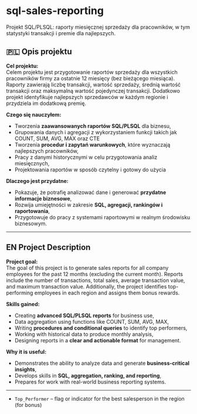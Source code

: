 # sql-sales-reporting
Projekt SQL/PLSQL: raporty miesięcznej sprzedaży dla pracowników, w tym statystyki transakcji i premie dla najlepszych.


## 🇵🇱 Opis projektu

**Cel projektu:**  
Celem projektu jest przygotowanie raportów sprzedaży dla wszystkich pracowników firmy za ostatnie 12 miesięcy (bez bieżącego miesiąca). Raporty zawierają liczbę transakcji, wartość sprzedaży, średnią wartość transakcji oraz maksymalną wartość pojedynczej transakcji. Dodatkowo projekt identyfikuje najlepszych sprzedawców w każdym regionie i przydziela im dodatkową premię.  

**Czego się nauczyłem:**  
- Tworzenia **zaawansowanych raportów SQL/PLSQL** dla biznesu,  
- Grupowania danych i agregacji z wykorzystaniem funkcji takich jak COUNT, SUM, AVG, MAX oraz CTE  
- Tworzenia **procedur i zapytań warunkowych**, które wyznaczają najlepszych pracowników,  
- Pracy z danymi historycznymi w celu przygotowania analiz miesięcznych,  
- Projektowania raportów w sposób czytelny i gotowy do użycia

**Dlaczego jest przydatne:**  
- Pokazuje, że potrafię analizować dane i generować **przydatne informacje biznesowe**,  
- Rozwija umiejętności w zakresie **SQL, agregacji, rankingów i raportowania**,  
- Przygotowuje do pracy z systemami raportowymi w realnym środowisku biznesowym.  

---

## EN Project Description

**Project goal:**  
The goal of this project is to generate sales reports for all company employees for the past 12 months (excluding the current month). Reports include the number of transactions, total sales, average transaction value, and maximum transaction value. Additionally, the project identifies top-performing employees in each region and assigns them bonus rewards.  

**Skills gained:**  
- Creating **advanced SQL/PLSQL reports** for business use,  
- Data aggregation using functions like COUNT, SUM, AVG, MAX,  
- Writing **procedures and conditional queries** to identify top performers,  
- Working with historical data to produce monthly analysis,  
- Designing reports in a **clear and actionable format** for management.  

**Why it is useful:**  
- Demonstrates the ability to analyze data and generate **business-critical insights**,  
- Develops skills in **SQL, aggregation, ranking, and reporting**,  
- Prepares for work with real-world business reporting systems.  

---

- `Top_Performer` – flag or indicator for the best salesperson in the region (for bonus)  

